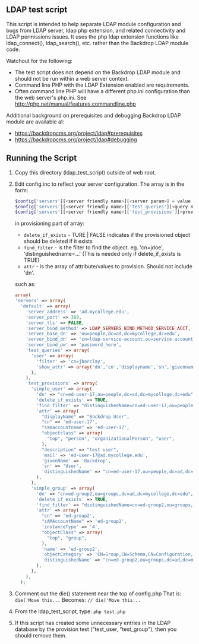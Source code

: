 LDAP test script
----------------

This script is intended to help separate LDAP module configuration and bugs
from LDAP server, ldap php extension, and related connectivity and LDAP
permissions issues. It uses the php ldap extension functions like
ldap_connect(), ldap_search(), etc. rather than the Backdrop LDAP module code.

Watchout for the following:
- The test script does not depend on the Backdrop LDAP module and should not
  be run within a web server context.
- Command line PHP with the LDAP Extension enabled are requirements.
- Often command line PHP will have a different php.ini configuration than the
  web server's php.ini. See http://php.net/manual/features.commandline.php

Additional background on prerequisites and debugging Backdrop LDAP module are available at:
- https://backdropcms.org/project/ldap#prerequisites
- https://backdropcms.org/project/ldap#debugging


Running the Script
------------------

1.  Copy this directory (ldap_test_script) outside of web root.
2.  Edit config.inc to reflect your server configuration. The array is in the form:
    ```php
    $config['servers'][<server friendly name>][<server param>] = value
    $config['servers'][<server friendly name>]['test_queries'][<query name>] = array of test query data
    $config['servers'][<server friendly name>]['test_provisions'][<provision name>] = array of test provision data
    ```
    
    in provisioning part of array:
     - `delete_if_exists` - TURE | FALSE indicates if the provisioned object should be deleted if it exists
     - `find_filter` - is the filter to find the object. eg. 'cn=jdoe', 'distinguishedname=...' (This is needed only if delete_if_exists is TRUE)
     - `attr` - is the array of attribute/values to provision. Should not include 'dn'.

    such as:

    ```php
    array(
    'servers' => array(
      'default' => array(
        'server_address' => 'ad.mycollege.edu',
        'server_port' => 389,
        'server_tls' => FALSE,
        'server_bind_method' => LDAP_SERVERS_BIND_METHOD_SERVICE_ACCT, 
        'server_base_dn' => 'ou=people,dc=ad,dc=mycollege,dc=edu',
        'server_bind_dn' => 'cn=ldap-service-account,ou=service accounts,dc=ad,dc=mycollege,dc=edu',
        'server_bind_pw' => 'password_here',
        'test_queries' => array(
          'user' => array(
            'filter' => 'cn=jbarclay',
            'show_attr' => array('dn','cn','displayname','sn','givenname','mail','samaccountname','email'),
          ),
        ),
        'test_provisions' => array(
          'simple_user' => array(
            'dn' => "cn=ed-user-17,ou=people,dc=ad,dc=mycollege,dc=edu",
            'delete_if_exists' => TRUE,
            'find_filter' => "distinguishedName=cn=ed-user-17,ou=people,dc=ad,dc=mycollege,dc=edu",
            'attr' => array(
              "displayName" => "Backdrop User",
              "cn" => 'ed-user-17',
              "samaccountname" => 'ed-user-17',
              "objectclass" => array(
                "top", "person", "organizationalPerson", "user",
              ),
              "description" => "test user",
              'mail' => 'ed-user-17@ad.mycollege.edu',
              'givenName' => 'Backdrop',
              'sn' => 'User',
              'distinguishedName' => "cn=ed-user-17,ou=people,dc=ad,dc=mycollege,dc=edu",
            ),
          ),
          'simple_group' => array(
            'dn' => "cn=ed-group2,ou=groups,dc=ad,dc=mycollege,dc=edu",
            'delete_if_exists' => TRUE,
            'find_filter' => "distinguishedName=cn=ed-group2,ou=groups,dc=ad,dc=mycollege,dc=edu",
            'attr' => array(
              "cn" => 'ed-group2',
              "sAMAccountName" => 'ed-group2',
              'instanceType' => '4',
              "objectClass" => array(
                "top", "group",
              ),
              'name' => 'ed-group2',
              'objectCategory' => 'CN=Group,CN=Schema,CN=Configuration,dc=mycollege,dc=edu',
              'distinguishedName' => "cn=ed-group2,ou=groups,dc=ad,dc=mycollege,dc=edu",
            ),
          ),
        ),
      );
      ```
      
3. Comment out the die() statement near the top of config.php
    That is:
      `die('Move this...`
    Becomes:
      `// die('Move this...`
      
4. From the ldap_test_script, type:
     `php test.php`

5. If this script has created some unnecessary entries in the LDAP database by
   the provision test ("test_user, "test_group"), then you should remove them.
